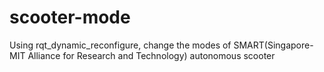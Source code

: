 # scooter-mode
Using rqt_dynamic_reconfigure, change the modes of SMART(Singapore-MIT Alliance for Research and Technology) autonomous scooter

